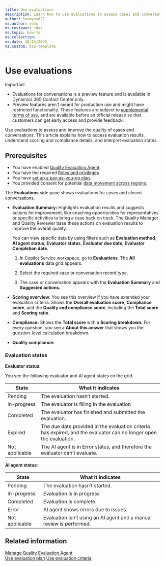 ```yaml
---
title: Use evaluations
description: Learn how to use evaluations to assess cases and conversations, access results, and improve quality with actionable insights and scoring details.
author: Soumyasd27
ms.author: sdas
ms.reviewer: sdas
ms.topic: how-to
ms.collection: 
ms.date: 10/15/2025
ms.custom: bap-template
---
```


# Use evaluations

> [!IMPORTANT]
>
> - Evaluations for conversations is a preview feature and is available in Dynamics 365 Contact Center only. 
> - Preview features aren’t meant for production use and might have restricted functionality. These features are subject to [supplemental terms of use](https://go.microsoft.com/fwlink/?linkid=2189520), and are available before an official release so that customers can get early access and provide feedback.

Use evaluations to assess and improve the quality of cases and conversations. This article explains how to access evaluation results, understand scoring and compliance details, and interpret evaluation states.

## Prerequisites

- You have enabled [Quality Evaluation Agent](../administer/manage-quality-evaluation-agent.md#manage-quality-evaluation-agent).
- You have the required [Roles and privileges](../administer/manage-quality-evaluation-agent.md#role-and-privileges)
- You have [set up a pay-as-you-go plan](/dynamics365/customer-service/administer/setup-pay-as-you-go?context=/dynamics365/contact-center/context/administer-context).
- You provided consent for potential [data movement across regions](../administer/manage-quality-evaluation-agent.md#data-movement-across-regions).


The **Evaluations** side pane shows evaluations for cases and closed conversations.

- **Evaluation Summary:** Highlights evaluation results and suggests actions for improvement, like coaching opportunities for  representatives or specific activities to bring a case back on track. The Quality Manager and Quality Reviewer base these actions on evaluation results to improve the overall quality.

    You can view specific data by using filters such as **Evaluation method**, **AI agent status**, **Evaluator status**, **Evaluator due date**, **Evaluator Completion date**.
    
    1.  In Copilot Service workspace, go to **Evaluations**. The **All evaluations** data grid appears.
    
    2.  Select the required case or conversation record type.
    
    3.  The case or conversation appears with the **Evaluation Summary** and **Suggested actions.**

- **Scoring overview:** You see this overview if you have extended your evaluation criteria. Shows the **Overall evaluation score**, **Compliance score**, and the **Quality and compliance score**, including the **Total score** and **Scoring ratio**.

- **Compliance:** Shows the **Total score** with a **Scoring breakdown.** For every question, you see a **About this answer** that
  shows you the question-level calculation breakdown.

- **Quality compliance:**

### Evaluation states

**Evaluator status**: 

You see the following evaluator and AI agent states on the grid.

| State  | What it indicates  |
|--------|--------------------|
| Pending         | The evaluation hasn’t started.                                                    |
| In-progress     | The evaluator is filling in the evaluation                                        |
| Completed       | The evaluator has finished and submitted the evaluation.                          |
| Expired         | The due date provided in the evaluation criteria has expired, and the evaluator can no longer open the evaluation. |
| Not applicable  | The AI agent is in Error status, and therefore the evaluator can’t evaluate.      |

**AI agent status**:

|State | What it indicates|
|-------|-----------------|
| Pending| The evaluation hasn’t started. |
| In-progress | Evaluation is in progress |
| Completed| Evaluation is complete. |
| Error | AI agent shows errors due to issues. |
| Not applicable| Evaluation isn’t using an AI agent and a manual review is performed. |

## Related information

[Manage Quality Evaluation Agent](../administer/manage-quality-evaluation-agent.md#manage-quality-evaluation-agent)  
[Use evaluation plan](evaluation-plan.md#use-evaluation-plan) 
[Use evaluation criteria](evaluation-criteria.md#use-evaluation-criteria)
